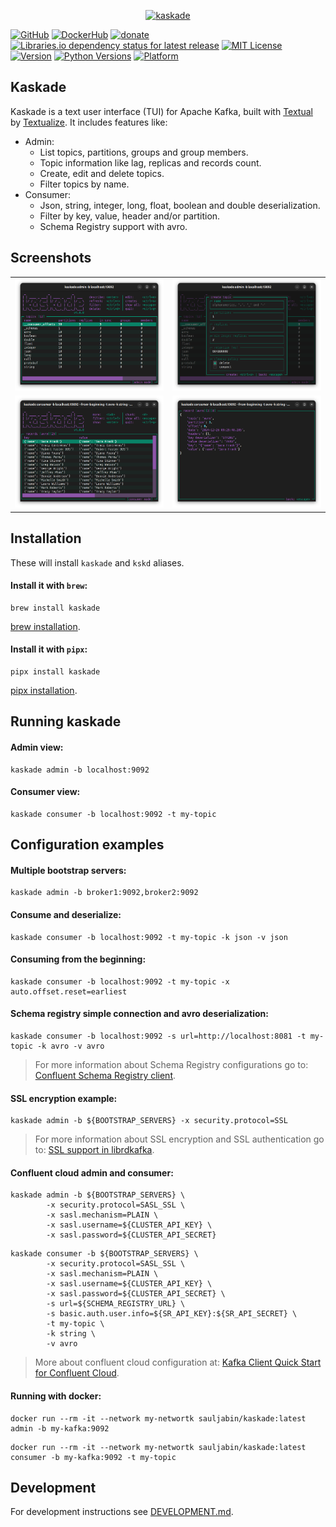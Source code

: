 <p align="center">
<a href="https://github.com/sauljabin/kaskade"><img alt="kaskade" width="400" src="https://raw.githubusercontent.com/sauljabin/kaskade/main/screenshots/banner.png"></a>
</p>

<a href="https://github.com/sauljabin/kaskade"><img alt="GitHub" src="https://img.shields.io/badge/github-blueviolet?logo=github&logoColor=white"></a>
<a href="https://hub.docker.com/r/sauljabin/kaskade"><img alt="DockerHub" src="https://img.shields.io/badge/docker-blue?logo=docker&logoColor=white"></a>
<a href="https://github.com/sponsors/sauljabin"><img alt="donate" src="https://img.shields.io/badge/donate-EA4AAA?logo=github-sponsors&logoColor=white"></a>
<a href="https://libraries.io/pypi/kaskade"><img alt="Libraries.io dependency status for latest release" src="https://img.shields.io/librariesio/release/pypi/kaskade?label="></a>
<a href="https://github.com/sauljabin/kaskade/blob/main/LICENSE"><img alt="MIT License" src="https://img.shields.io/github/license/sauljabin/kaskade"></a>
<a href="https://pypi.org/project/kaskade"><img alt="Version" src="https://img.shields.io/pypi/v/kaskade?label=latest"></a>
<a href="https://pypi.org/project/kaskade"><img alt="Python Versions" src="https://img.shields.io/pypi/pyversions/kaskade?label=python"></a>
<a href="https://pypi.org/project/kaskade"><img alt="Platform" src="https://img.shields.io/badge/os-linux%20%7C%20macos-blue"></a>

## Kaskade

Kaskade is a text user interface (TUI) for Apache Kafka, built with [Textual](https://github.com/Textualize/textual) by [Textualize](https://www.textualize.io/).
It includes features like:

- Admin:
    - List topics, partitions, groups and group members.
    - Topic information like lag, replicas and records count.
    - Create, edit and delete topics.
    - Filter topics by name.
- Consumer:
    - Json, string, integer, long, float, boolean and double deserialization.
    - Filter by key, value, header and/or partition.
    - Schema Registry support with avro.

## Screenshots

<table>
<tr>
<td>
<img alt="kaskade" src="https://raw.githubusercontent.com/sauljabin/kaskade/main/screenshots/admin.png">
</td>
<td>
<img alt="kaskade" src="https://raw.githubusercontent.com/sauljabin/kaskade/main/screenshots/create-topic.png">
</td>
</tr>
<tr>
<td>
<img alt="kaskade" src="https://raw.githubusercontent.com/sauljabin/kaskade/main/screenshots/consumer.png">
</td>
<td>
<img alt="kaskade" src="https://raw.githubusercontent.com/sauljabin/kaskade/main/screenshots/record.png">
</td>
</tr>
</table>

## Installation

These will install `kaskade` and `kskd` aliases.

#### Install it with `brew`:

```shell
brew install kaskade
```

[brew installation](https://brew.sh/).

#### Install it with `pipx`:

```shell
pipx install kaskade
```

[pipx installation](https://pipx.pypa.io/stable/installation/).

## Running kaskade

#### Admin view:

```shell
kaskade admin -b localhost:9092
```

#### Consumer view:

```shell
kaskade consumer -b localhost:9092 -t my-topic
```

## Configuration examples

#### Multiple bootstrap servers:

```shell
kaskade admin -b broker1:9092,broker2:9092
```

#### Consume and deserialize:

```shell
kaskade consumer -b localhost:9092 -t my-topic -k json -v json
```

#### Consuming from the beginning:

```shell
kaskade consumer -b localhost:9092 -t my-topic -x auto.offset.reset=earliest
```

#### Schema registry simple connection and avro deserialization:

```shell
kaskade consumer -b localhost:9092 -s url=http://localhost:8081 -t my-topic -k avro -v avro
```

> For more information about Schema Registry configurations
> go to: [Confluent Schema Registry client](https://docs.confluent.io/platform/current/clients/confluent-kafka-python/html/index.html#schemaregistry-client).

#### SSL encryption example:

```shell
kaskade admin -b ${BOOTSTRAP_SERVERS} -x security.protocol=SSL
```

> For more information about SSL encryption and SSL authentication go
> to: [SSL support in librdkafka](https://github.com/edenhill/librdkafka/wiki/Using-SSL-with-librdkafka#configure-librdkafka-client).

#### Confluent cloud admin and consumer:

```shell
kaskade admin -b ${BOOTSTRAP_SERVERS} \
        -x security.protocol=SASL_SSL \
        -x sasl.mechanism=PLAIN \
        -x sasl.username=${CLUSTER_API_KEY} \
        -x sasl.password=${CLUSTER_API_SECRET}
```

```shell
kaskade consumer -b ${BOOTSTRAP_SERVERS} \
        -x security.protocol=SASL_SSL \
        -x sasl.mechanism=PLAIN \
        -x sasl.username=${CLUSTER_API_KEY} \
        -x sasl.password=${CLUSTER_API_SECRET} \
        -s url=${SCHEMA_REGISTRY_URL} \
        -s basic.auth.user.info=${SR_API_KEY}:${SR_API_SECRET} \
        -t my-topic \
        -k string \
        -v avro
```

> More about confluent cloud configuration
> at: [Kafka Client Quick Start for Confluent Cloud](https://docs.confluent.io/cloud/current/client-apps/config-client.html).

#### Running with docker:

```shell
docker run --rm -it --network my-networtk sauljabin/kaskade:latest admin -b my-kafka:9092
```

```shell
docker run --rm -it --network my-networtk sauljabin/kaskade:latest consumer -b my-kafka:9092 -t my-topic
```

## Development

For development instructions see [DEVELOPMENT.md](DEVELOPMENT.md).
